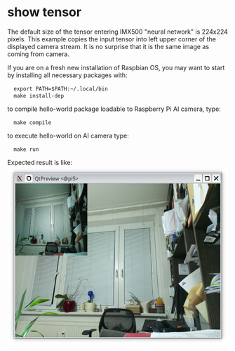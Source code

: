 # show tensor

The default size of the tensor entering IMX500 "neural network" is 224x224 pixels. This example
copies the input tensor into left upper corner of the displayed camera stream. It is no surprise that
it is the same image as coming from camera.

If you are on a fresh new installation of Raspbian OS, you may want to start by installing all necessary packages with:
```
  export PATH=$PATH:~/.local/bin
  make install-dep
```
to compile hello-world package loadable to Raspberry Pi AI camera, type:
```
  make compile
```
to execute hello-world on AI camera type:
```
  make run
```

Expected result is like: ![expected result](result.png)

